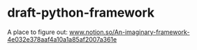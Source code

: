 # draft-python-framework
A place to figure out: www.notion.so/An-imaginary-framework-4e032e378aaf4a10a1a85af2007a361e
